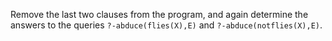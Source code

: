 Remove the last two clauses from the program, and again determine the answers to the queries `?-abduce(flies(X),E)` and `?-abduce(notflies(X),E)`.
